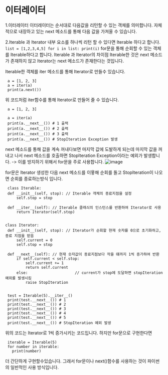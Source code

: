 # 이터레이터 

  1.이터레이터
    이터레이터는 순서대로 다음값을 리턴할 수 있는 객체를 의미합니다. 
    자체적으로 내장하고 있는 next 메소드를 통해 다음 값을 가져올 수 있습니다.

  2.Iterable 과 Iterator 
    내부 요소를 하나씩 리턴 할 수 있다면 Iterable 하다고 합니다. 
    ```
      list = [1,2,3,4,5]
      for i in list:
        print(i)
    ```
    for문을 통해 순회할 수 있는 객체를 Iterable하다고 합니다. 
    Iterable 과 Iterator의 차이점
      Iterable한 것은 next 메소드가 존재하지 않고 Iterator는 next 메소드가 존재한다는 것입니다.

   Iterable한 객체를 iter 메소드를 통해 Iterator로 만들수 있습니다. 
   ```
    a = [1, 2, 3]
    a = iter(a)
    print(a.next())
   ```
   위 코드처럼 iter함수를 통해 Iterator로 만들어 줄 수 있습니다.      
   ```
    a = [1, 2, 3]

    a = iter(a)
    print(a.__next__()) # 1 출력
    print(a.__next__()) # 2 출력
    print(a.__next__()) # 3 출력
    print(a.__next__()) # StopIteration Exception 발생
   ```
   next 메소드를 통해 값을 계속 꺼내다보면 마지막 값에 도발하게 되는데 마지막 값을 꺼내고 나서 
   next 메소드를 호출하면 StopIteration Exception이라는 예외가 발생합니다.
   -> 이를 방지하기 위해서 for문을 주로 사용합니다.
   ![image](https://github.com/user-attachments/assets/b038c4d3-ee7a-4dfc-b66d-0a7b3131fe41)

   for문은 Iterator 생성한 다음 next 메소드를 이욯해 순회를 돌고 StopIteration이 나오면 순회를 종료하는방식
   입니다.
   ```
    class Iterable:
    def __init__(self, stop): // Iterable 객체의 종료지점을 설정
        self.stop = stop

    def __iter__(self): // Iterable 클래싀의 인스턴스를 반환하여 Iterator로 사용
        return Iterator(self.stop)


class Iterator:
    def __init__(self, stop): // Iterator가 순회할 현재 숫자를 0으로 초기화하고, 종료 지점을 받음
        self.current = 0
        self.stop = stop

    def __next__(self): // 현재 숫자값이 종료지점보다 작을 떄까지 1씩 증가하여 반환
        if self.current < self.stop:
            self.current += 1
            return self.current
        else:                     // current가 stop에 도달하면 stopIteration예외를 발생시킴
            raise StopIteration


    test = Iterable(5).__iter__()
    print(test.__next__()) # 1
    print(test.__next__()) # 2
    print(test.__next__()) # 3
    print(test.__next__()) # 4
    print(test.__next__()) # 5
    print(test.__next__()) # StopIteration 예외 발생
   ```
   위의 코드는 Iterator로 1씩 증가시키는 코드입니다.
   하지만 for문으로 구현한다면
   ```
    iterable = Iterable(5)
    for number in iterable:
      print(number)
   ```
   더 간단하게 구현할수있습니다. 그래서 for문이나 next()함수를 사용하는 것이 파이썬의 일반적인 사용 방식입니다.
   
